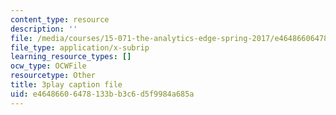 ```yaml
---
content_type: resource
description: ''
file: /media/courses/15-071-the-analytics-edge-spring-2017/e46486606478133bb3c6d5f9984a685a_va-mL-_jui4.srt
file_type: application/x-subrip
learning_resource_types: []
ocw_type: OCWFile
resourcetype: Other
title: 3play caption file
uid: e4648660-6478-133b-b3c6-d5f9984a685a
---
```

